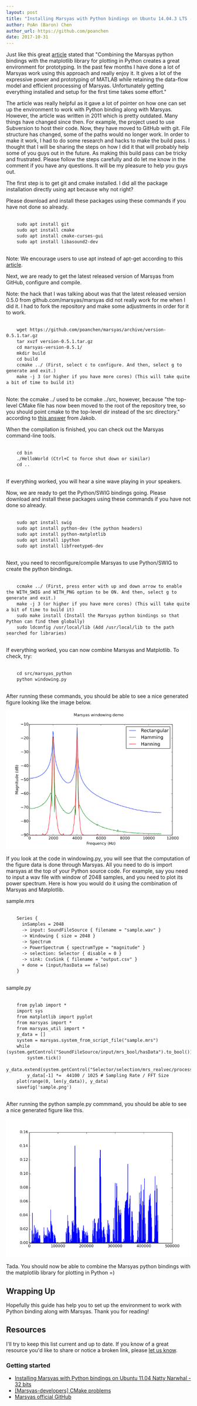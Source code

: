 ```yaml
---
layout: post
title: "Installing Marsyas with Python bindings on Ubuntu 14.04.3 LTS - 64 bits"
author: PoAn (Baron) Chen
author_url: https://github.com/poanchen
date: 2017-10-31
---
```

Just like this great [article](http://marsology.blogspot.ca/2011/09/installing-marsyas-with-python-bindings.html) stated that "Combining the Marsyas python bindings with the matplotlib library for plotting in Python creates a great environment for prototyping. In the past few months I have done a lot of Marsyas work using this approach and really enjoy it. It gives a lot of the expressive power and prototyping of MATLAB while retaining the data-flow model and efficient processing of Marsyas. Unfortunately getting everything installed and setup for the first time takes some effort."

The article was really helpful as it gave a lot of pointer on how one can set up the environment to work with Python binding along with Marsyas. However, the article was written in 2011 which is pretty outdated. Many things have changed since then. For example, the project used to use Subversion to host their code. Now, they have moved to GitHub with git. File structure has changed, some of the paths would no longer work. In order to make it work, I had to do some research and hacks to make the build pass. I thought that I will be sharing the steps on how I did it that will probably help some of you guys out in the future. As making this build pass can be tricky and frustrated. Please follow the steps carefully and do let me know in the comment if you have any questions. It will be my pleasure to help you guys out.

The first step is to get git and cmake installed. I did all the package installation directly using apt because why not right?

Please download and install these packages using these commands if you have not done so already.
<pre>
  <code class="bash">
    sudo apt install git
    sudo apt install cmake
    sudo apt install cmake-curses-gui
    sudo apt install libasound2-dev
  </code>
</pre>
Note: We encourage users to use apt instead of apt-get according to this [article](https://itsfoss.com/apt-vs-apt-get-difference/).

Next, we are ready to get the latest released version of Marsyas from GitHub, configure and compile.

Note: the hack that I was talking about was that the latest released version 0.5.0 from github.com/marsyas/marsyas did not really work for me when I did it. I had to fork the repository and make some adjustments in order for it to work.
<pre>
  <code class="bash">
    wget https://github.com/poanchen/marsyas/archive/version-0.5.1.tar.gz
    tar xvzf version-0.5.1.tar.gz
    cd marsyas-version-0.5.1/
    mkdir build
    cd build
    ccmake ../ (First, select c to configure. And then, select g to generate and exit.)
    make -j 3 (or higher if you have more cores) (This will take quite a bit of time to build it)
  </code>
</pre>
Note: the ccmake ../ used to be ccmake ../src, however, because "the top-level CMake file has now been moved to the root of the repository tree, so you should point cmake to the top-level dir instead of the src directory." according to [this answer](https://sourceforge.net/p/marsyas/mailman/message/31374418/?#msg31375866) from Jakob.

When the compilation is finished, you can check out the Marsyas command-line tools.
<pre>
  <code class="bash">
    cd bin
    ./HelloWorld (Ctrl+C to force shut down or similar)
    cd ..
  </code>
</pre>

If everything worked, you will hear a sine wave playing in your speakers.

Now, we are ready to get the Python/SWIG bindings going. Please download and install these packages using these commands if you have not done so already.
<pre>
  <code class="bash">
    sudo apt install swig 
    sudo apt install python-dev (the python headers) 
    sudo apt install python-matplotlib 
    sudo apt install ipython
    sudo apt install libfreetype6-dev
  </code>
</pre>

Next, you need to reconfigure/compile Marsyas to use Python/SWIG to create the python bindings.

<pre>
  <code class="bash">
    ccmake ../ (First, press enter with up and down arrow to enable the WITH_SWIG and WITH_PNG option to be ON. And then, select g to generate and exit.)
    make -j 3 (or higher if you have more cores) (This will take quite a bit of time to build it)
    sudo make install (Install the Marsyas python bindings so that Python can find them globally)
    sudo ldconfig /usr/local/lib (Add /usr/local/lib to the path searched for libraries) 
  </code>
</pre>

If everything worked, you can now combine Marsyas and Matplotlib. To check, try:

<pre>
  <code class="bash">
    cd src/marsyas_python 
    python windowing.py 
  </code>
</pre>

After running these commands, you should be able to see a nice generated figure looking like the image below. 

<img src="/img/2017/10/31/Installing-Marsyas-with-Python-bindings-on-Ubuntu-14.04.3-LTS-64-bits/windowing.png" alt="Figure of windowing">

If you look at the code in windowing.py, you will see that the computation of the figure data is done through Marsyas. All you need to do is import marsyas at the top of your Python source code. For example, say you need to input a wav file with window of 2048 samples, and you need to plot its power spectrum. Here is how you would do it using the combination of Marsyas and Matplotlib.


sample.mrs
<pre>
  <code class="marsyas">
    Series {
      inSamples = 2048
      -> input: SoundFileSource { filename = "sample.wav" }
      -> Windowing { size = 2048 }
      -> Spectrum
      -> PowerSpectrum { spectrumType = "magnitude" }
      -> selection: Selector { disable = 0 }
      -> sink: CsvSink { filename = "output.csv" }
      + done = (input/hasData == false)
    }
  </code>
</pre>

sample.py
<pre>
  <code class="marsyas">
    from pylab import *
    import sys
    from matplotlib import pyplot
    from marsyas import *
    from marsyas_util import *
    y_data = []
    system = marsyas.system_from_script_file("sample.mrs")
    while (system.getControl("SoundFileSource/input/mrs_bool/hasData").to_bool()):
        system.tick()
        y_data.extend(system.getControl("Selector/selection/mrs_realvec/processedData").to_realvec())
        y_data[-1] &#42;=  44100 / 1025 # Sampling Rate / FFT Size
    plot(range(0, len(y_data)), y_data)
    savefig('sample.png')
  </code>
</pre>

After running the python sample.py commmand, you should be able to see a nice generated figure like this.

<img src="/img/2017/10/31/Installing-Marsyas-with-Python-bindings-on-Ubuntu-14.04.3-LTS-64-bits/sample.png" alt="Figure of sample">

Tada. You should now be able to combine the Marsyas python bindings with the matplotlib library for plotting in Python =)

## Wrapping Up

Hopefully this guide has help you to set up the environment to work with Python binding along with Marsyas. Thank you for reading!

## Resources

I'll try to keep this list current and up to date. If you know of a great resource you'd like to share or notice a broken link, please [let us know](https://github.com/poanchen/poanchen.github.io/issues).

### Getting started

* [Installing Marsyas with Python bindings on Ubuntu 11.04 Natty Narwhal - 32 bits](http://marsology.blogspot.ca/2011/09/installing-marsyas-with-python-bindings.html)
* [[Marsyas-developers] CMake problems](https://sourceforge.net/p/marsyas/mailman/message/31374418/)
* [Marsyas official GitHub](https://github.com/marsyas/marsyas)